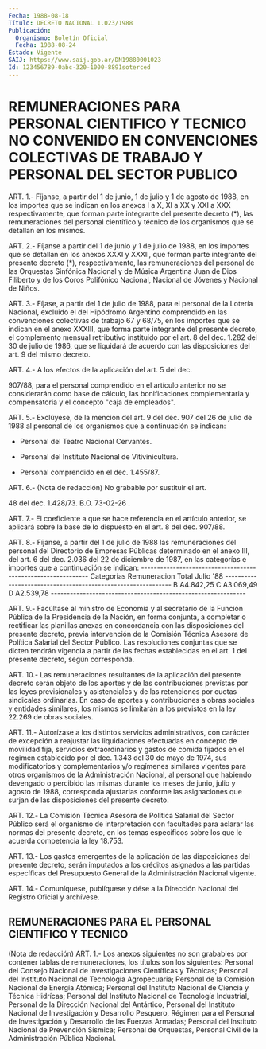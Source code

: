 ```yaml
---
Fecha: 1988-08-18
Título: DECRETO NACIONAL 1.023/1988
Publicación:
  Organismo: Boletín Oficial
  Fecha: 1988-08-24
Estado: Vigente
SAIJ: https://www.saij.gob.ar/DN19880001023
Id: 123456789-0abc-320-1000-8891soterced
---
```

# REMUNERACIONES PARA PERSONAL CIENTIFICO Y TECNICO NO CONVENIDO EN CONVENCIONES COLECTIVAS DE TRABAJO Y PERSONAL DEL SECTOR PUBLICO

<a id="1"></a>
ART.  1.-  Fíjanse, a partir del 1 de junio, 1 de julio y 1 de agosto de 1988, en  los  importes  que se indican en los anexos I a X,  XI  a  XX  y  XXI  a  XXX  respectivamente,  que  forman  parte integrante  del  presente  decreto   (*),  las  remuneraciones  del personal científico y técnico de los  organismos que se detallan en los mismos.

<a id="2"></a>
ART. 2.- Fíjanse a partir del 1 de junio y 1 de julio de 1988, en los  importes  que  se  detallan en los anexos XXXI y XXXII, que forman parte integrante del  presente decreto (*), respectivamente, las  remuneraciones  del  personal    de  las  Orquestas  Sinfónica Nacional y de Música Argentina Juan de  Dios  Filiberto  y  de  los Coros  Polifónico  Nacional,  Nacional  de  Jóvenes  y  Nacional de Niños.

<a id="3"></a>
ART.  3.-  Fíjase,  a  partir  del 1 de julio de 1988, para el personal  de  la  Lotería  Nacional,  excluido   el  del  Hipódromo Argentino comprendido en las convenciones colectivas  de trabajo 67 y  68/75,  en  los importes que se indican en el anexo XXXIII,  que forma  parte  integrante   del  presente  decreto,  el  complemento mensual retributivo instituido  por el art. 8 del dec. 1.282 del 30 de julio de 1986, que se liquidará de acuerdo con las disposiciones del art. 9 del mismo decreto.

<a id="4"></a>
ART.  4.-  A  los efectos de la aplicación del art. 5 del dec.

907/88, para el personal  comprendido en el artículo anterior no se considerarán como base de cálculo, las bonificaciones complementaria y compensatoria  y  el concepto "caja de empleados".

<a id="5"></a>
ART.  5.- Exclúyese, de la mención del art. 9 del dec. 907 del 26 de julio de 1988 al personal de los organismos que a continuación se indican:

- Personal del Teatro Nacional Cervantes.

-  Personal  del    Instituto  Nacional  de  Vitivinicultura.

- Personal comprendido en el dec. 1.455/87.

<a id="6"></a>
ART. 6.- (Nota de redacción) No grabable por sustituir el art.

48 del dec. 1.428/73. B.O.  73-02-26 .

<a id="7"></a>
ART. 7.- El coeficiente a que se hace referencia en el artículo anterior,  se  aplicará  sobre la base de lo dispuesto en el art. 8 del dec. 907/88.

<a id="8"></a>
ART.  8.-  Fíjanse,  a  partir  del  1  de  julio  de 1988 las remuneraciones  del  personal  del  Directorio de Empresas Públicas determinado en el anexo III, del art.  6  del  dec. 2.036 del 22 de diciembre de 1987, en las categorías e importes  que a continuación se indican:  -------------------------------------------------------------  Categorias                    Remuneracion                                 Total                               Julio '88  -------------------------------------------------------------     B                         A4.842,25     C                         A3.069,49     D                         A2.539,78  -------------------------------------------------------------

<a id="9"></a>
ART.  9.- Facúltase al ministro de Economía y al secretario de la Función Pública  de  la  Presidencia  de  la  Nación,  en  forma conjunta,   a  completar  o  rectificar  las  planillas  anexas  en concordancia  con  las  disposiciones  del presente decreto, previa intervención de la Comisión Técnica Asesora  de  Política  Salarial del  Sector  Público.  Las  resoluciones  conjuntas  que  se dicten tendrán vigencia a partir de las fechas establecidas en el  art.  1 del presente decreto, según corresponda.

<a id="10"></a>
ART.  10.- Las remuneraciones resultantes de la aplicación del presente decreto serán objeto de los aportes y de las contribuciones previstas por las leyes previsionales y asistenciales    y    de  las  retenciones  por  cuotas  sindicales ordinarias. En caso de  aportes y contribuciones a obras sociales y entidades similares, los  mismos se limitarán a los previstos en la ley 22.269 de obras sociales.

<a id="11"></a>
ART. 11.- Autorízase a los distintos servicios administrativos, con  carácter de excepción a reajustar las liquidaciones efectuadas en concepto  de  movilidad fija, servicios extraordinarios y gastos de comida fijados  en  el régimen establecido por el dec. 1.343 del 30  de  mayo  de 1974, sus  modificatorios  y  complementarios  y/o regímenes  similares    vigentes    para  otros  organismos  de  la Administración  Nacional,  al personal  que  habiendo  devengado  o percibido las mismas durante  los meses de junio, julio y agosto de 1988, corresponda ajustarlas conforme  las  asignaciones que surjan de las disposiciones del presente decreto.

<a id="12"></a>
ART. 12.- La Comisión Técnica Asesora de Política Salarial del Sector  Público  será el organismo de interpretación con facultades para  aclarar  las  normas  del  presente  decreto,  en  los  temas específicos sobre los  que  le  acuerda  competencia la ley 18.753.

<a id="13"></a>
ART.  13.-  Los  gastos  emergentes  de  la  aplicación de las disposiciones del presente decreto, serán imputados  a los créditos asignados a las partidas específicas del Presupuesto General  de la Administración Nacional vigente.

<a id="14"></a>
ART.  14.-  Comuníquese,  publíquese  y  dése  a  la Dirección Nacional del Registro Oficial y archívese.

## REMUNERACIONES PARA EL PERSONAL CIENTIFICO Y TECNICO

<a id="1"></a>
(Nota  de  redacción)  ART.  1.-  Los anexos siguientes no son grabables por contener tablas de remuneraciones,  los  títulos  son los  siguientes:  Personal  del Consejo Nacional de Investigaciones Científicas  y  Técnicas;  Personal    del  Instituto  Nacional  de Tecnología  Agropecuaria;  Personal  de  la  Comisión  Nacional  de Energía  Atómica;  Personal  del Instituto Nacional  de  Ciencia  y Técnica Hidrícas; Personal del  Instituto  Nacional  de  Tecnología Industrial,  Personal  de  la  Dirección  Nacional  del  Antártico, Personal  del  Instituto  Nacional  de  Investigación  y Desarrollo Pesquero,  Régimen  para  el Personal de Investigación y Desarrollo de  las  Fuerzas  Armadas;  Personal   del  Instituto  Nacional  de Prevención Sísmica; Personal de Orquestas,  Personal  Civil  de  la Administración Pública Nacional.